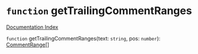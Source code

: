 # `function` getTrailingCommentRanges

[Documentation Index](../README.md)

`function` getTrailingCommentRanges(text: `string`, pos: `number`): [CommentRange](../interface.CommentRange/README.md)\[]